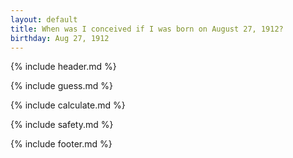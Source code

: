 ```yaml
---
layout: default
title: When was I conceived if I was born on August 27, 1912?
birthday: Aug 27, 1912
---
```


{% include header.md %}

{% include guess.md %}

{% include calculate.md %}

{% include safety.md %}

{% include footer.md %}




